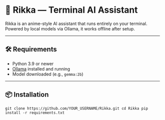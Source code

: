 # 🌸 Rikka — Terminal AI Assistant

Rikka is an anime-style AI assistant that runs entirely on your terminal. Powered by local models via Ollama, it works offline after setup.

---

## 🛠 Requirements

- Python 3.9 or newer
- [Ollama](https://ollama.com) installed and running
- Model downloaded (e.g., `gemma:2b`)

---

## 📦 Installation
`
git clone https://github.com/YOUR_USERNAME/Rikka.git
cd Rikka
pip install -r requirements.txt
`
